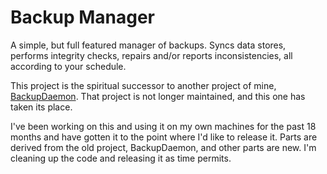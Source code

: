 # Backup Manager


A simple, but full featured manager of backups. Syncs data stores, performs integrity checks, repairs and/or reports inconsistencies, all according to your schedule. 

This project is the spiritual successor to another project of mine, [BackupDaemon](https://github.com/bmoscon/BackupDaemon). That project is not longer maintained, and this one has taken its place.

I've been working on this and using it on my own machines for the past 18 months and have gotten it to the point where I'd like to release it. Parts are derived from the old project, BackupDaemon, and other parts are new. I'm cleaning up the code and releasing it as time permits.